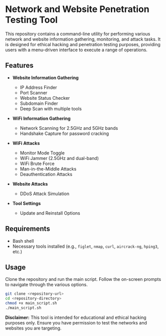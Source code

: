 
# Network and Website Penetration Testing Tool

This repository contains a command-line utility for performing various network and website information gathering, monitoring, and attack tasks. It is designed for ethical hacking and penetration testing purposes, providing users with a menu-driven interface to execute a range of operations.

## Features

- **Website Information Gathering**
  - IP Address Finder
  - Port Scanner
  - Website Status Checker
  - Subdomain Finder
  - Deep Scan with multiple tools

- **WiFi Information Gathering**
  - Network Scanning for 2.5GHz and 5GHz bands
  - Handshake Capture for password cracking

- **WiFi Attacks**
  - Monitor Mode Toggle
  - WiFi Jammer (2.5GHz and dual-band)
  - WiFi Brute Force
  - Man-in-the-Middle Attacks
  - Deauthentication Attacks

- **Website Attacks**
  - DDoS Attack Simulation

- **Tool Settings**
  - Update and Reinstall Options

## Requirements

- Bash shell
- Necessary tools installed (e.g., `figlet`, `nmap`, `curl`, `aircrack-ng`, `hping3`, etc.)

## Usage

Clone the repository and run the main script. Follow the on-screen prompts to navigate through the various options.

```bash
git clone <repository-url>
cd <repository-directory>
chmod +x main_script.sh
./main_script.sh
```

**Disclaimer:** This tool is intended for educational and ethical hacking purposes only. Ensure you have permission to test the networks and websites you are targeting.


